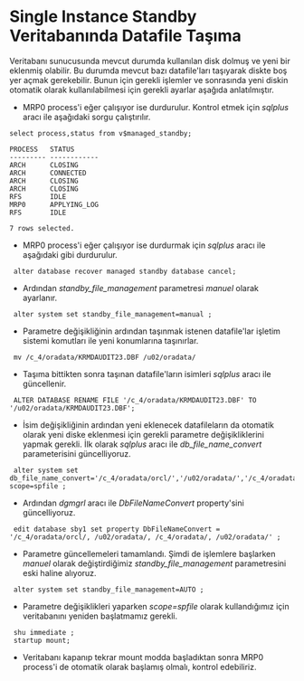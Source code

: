 
# Single Instance Standby Veritabanında Datafile Taşıma

  Veritabanı sunucusunda mevcut durumda kullanılan disk dolmuş ve yeni bir eklenmiş olabilir. Bu durumda mevcut bazı datafile'ları taşıyarak diskte boş yer açmak gerekebilir.
Bunun için gerekli işlemler ve sonrasında yeni diskin otomatik olarak kullanılabilmesi için gerekli ayarlar aşağıda anlatılmıştır.

- MRP0 process'i eğer çalışıyor ise durdurulur. Kontrol etmek için _sqlplus_ aracı ile aşağıdaki sorgu çalıştırılır.

```
select process,status from v$managed_standby;
```
```
PROCESS   STATUS
--------- ------------
ARCH      CLOSING
ARCH      CONNECTED
ARCH      CLOSING
ARCH      CLOSING
RFS       IDLE
MRP0      APPLYING_LOG
RFS       IDLE

7 rows selected.
```

- MRP0 process'i eğer çalışıyor ise durdurmak için _sqlplus_ aracı ile aşağıdaki gibi durdurulur.

```
 alter database recover managed standby database cancel;
```

- Ardından _standby_file_management_ parametresi _manuel_ olarak ayarlanır.

```
 alter system set standby_file_management=manual ;
```

- Parametre değişikliğinin ardından taşınmak istenen datafile'lar işletim sistemi komutları ile yeni konumlarına taşınırlar.

```
 mv /c_4/oradata/KRMDAUDIT23.DBF /u02/oradata/
```

- Taşıma bittikten sonra taşınan datafile'ların isimleri  _sqlplus_ aracı ile güncellenir.

```
 ALTER DATABASE RENAME FILE '/c_4/oradata/KRMDAUDIT23.DBF' TO '/u02/oradata/KRMDAUDIT23.DBF';
```

- İsim değişikliğinin ardından yeni eklenecek datafileların da otomatik olarak yeni diske eklenmesi için gerekli parametre değişikliklerini yapmak gerekli. İlk olarak _sqlplus_ aracı ile _db_file_name_convert_ 
 parameterisini güncelliyoruz.
 
```
 alter system set db_file_name_convert='/c_4/oradata/orcl/','/u02/oradata/','/c_4/oradata/','/u02/oradata/' scope=spfile ;
```

- Ardından _dgmgrl_ aracı ile _DbFileNameConvert_ property'sini güncelliyoruz.

```
 edit database sby1 set property DbFileNameConvert = '/c_4/oradata/orcl/, /u02/oradata/, /c_4/oradata/, /u02/oradata/' ; 
```

- Parametre güncellemeleri tamamlandı. Şimdi de işlemlere başlarken _manuel_ olarak değiştirdiğimiz _standby_file_management_ parametresini eski haline alıyoruz.

```
 alter system set standby_file_management=AUTO ; 
```

- Parametre değişiklikleri yaparken _scope=spfile_ olarak kullandığımız için veritabanını yeniden başlatmamız gerekli. 

```
 shu immediate ;
 startup mount;
```

- Veritabanı kapanıp tekrar mount modda başladıktan sonra MRP0 process'i de otomatik olarak başlamış olmalı, kontrol edebiliriz.



